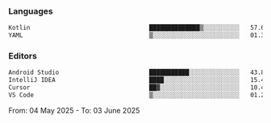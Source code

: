 <!--START_SECTION:waka-->
### Languages
```txt
Kotlin                                 ██████████████▒░░░░░░░░░░   57.68 %
YAML                                   ▒░░░░░░░░░░░░░░░░░░░░░░░░   01.37 %
```

### Editors
```txt
Android Studio                         ███████████░░░░░░░░░░░░░░   43.88 %
IntelliJ IDEA                          ████░░░░░░░░░░░░░░░░░░░░░   15.42 %
Cursor                                 ██▓░░░░░░░░░░░░░░░░░░░░░░   10.40 %
VS Code                                ▒░░░░░░░░░░░░░░░░░░░░░░░░   01.27 %
```

From: 04 May 2025 - To: 03 June 2025
<!--END_SECTION:waka-->

